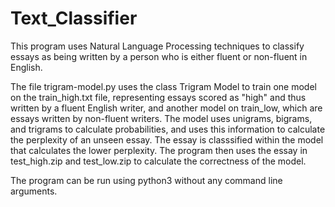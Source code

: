 # Text_Classifier

This program uses Natural Language Processing techniques to classify essays as being written by a person who is either fluent or non-fluent in English.

The file trigram-model.py uses the class Trigram Model to train one model on the train_high.txt file, representing essays scored as "high" and thus written by a fluent English writer, and another model on train_low, which are essays written by non-fluent writers. The model uses unigrams, bigrams, and trigrams to calculate probabilities, and uses this information to calculate the perplexity of an unseen essay. The essay is classsified within the model that calculates the lower perplexity. The program then uses the essay in test_high.zip and test_low.zip to calculate the correctness of the model.

The program can be run using python3 without any command line arguments.
